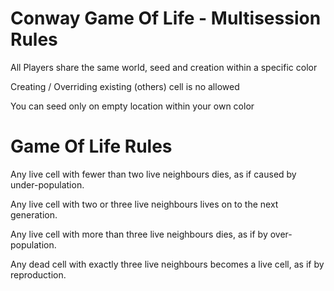 # Conway Game Of Life - Multisession Rules

All Players share the same world, seed and creation within a specific color

Creating / Overriding existing (others) cell is no allowed

You can seed only on empty location within your own color

# Game Of Life Rules

Any live cell with fewer than two live neighbours dies, as if caused by under-population.

Any live cell with two or three live neighbours lives on to the next generation.

Any live cell with more than three live neighbours dies, as if by over-population.

Any dead cell with exactly three live neighbours becomes a live cell, as if by reproduction.
